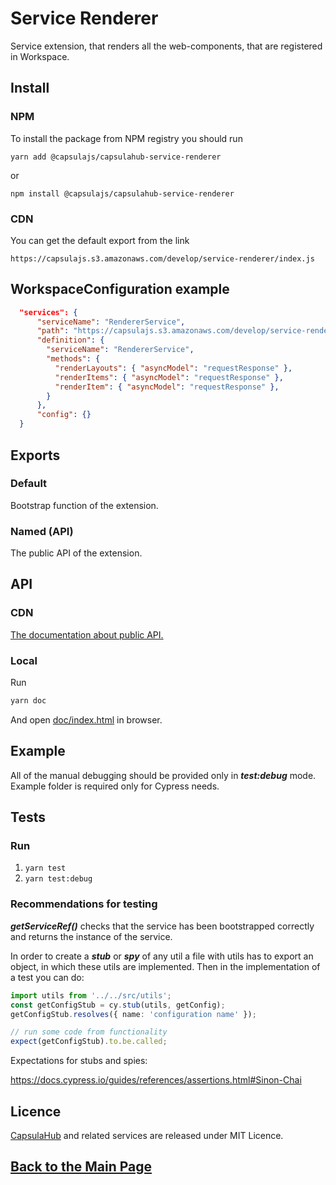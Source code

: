# Service Renderer

Service extension, that renders all the web-components, that are registered in Workspace.

## Install

### NPM

To install the package from NPM registry you should run

    yarn add @capsulajs/capsulahub-service-renderer

or

    npm install @capsulajs/capsulahub-service-renderer

### CDN

You can get the default export from the link

    https://capsulajs.s3.amazonaws.com/develop/service-renderer/index.js

## WorkspaceConfiguration example

```json
  "services": {
      "serviceName": "RendererService",
      "path": "https://capsulajs.s3.amazonaws.com/develop/service-renderer/index.js",
      "definition": {
        "serviceName": "RendererService",
        "methods": {
          "renderLayouts": { "asyncModel": "requestResponse" },
          "renderItems": { "asyncModel": "requestResponse" },
          "renderItem": { "asyncModel": "requestResponse" },
        }
      },
      "config": {}
  }
```

## Exports

### Default

Bootstrap function of the extension.

### Named (API)

The public API of the extension.

## API

### CDN

[The documentation about public API.](https://capsulajs.s3.amazonaws.com/develop/service-renderer/doc/index.html)

### Local

Run 

```bash
yarn doc
```

And open [doc/index.html](./doc/index.html) in browser.

## Example

All of the manual debugging should be provided only in _**test:debug**_ mode. Example folder is required only for Cypress needs.

## Tests

### Run

1) `yarn test`
2) `yarn test:debug`

### Recommendations for testing

**_getServiceRef()_** checks that the service has been bootstrapped correctly and returns the instance of the service.

In order to create a **_stub_** or **_spy_** of any util a file with utils has to export an object, in which these utils
are implemented. Then in the implementation of a test you can do:

```typescript
import utils from '../../src/utils';
const getConfigStub = cy.stub(utils, getConfig);
getConfigStub.resolves({ name: 'configuration name' });

// run some code from functionality
expect(getConfigStub).to.be.called;
```

Expectations for stubs and spies:

<https://docs.cypress.io/guides/references/assertions.html#Sinon-Chai>

## Licence

[CapsulaHub](https://github.com/capsulajs/capsulahub) and related services are released under MIT Licence.

## [Back to the Main Page](../../README.md)
